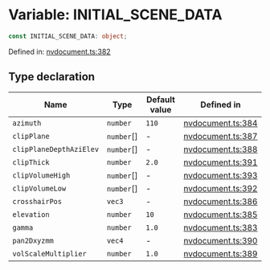 # Variable: INITIAL_SCENE_DATA

```ts
const INITIAL_SCENE_DATA: object;
```

Defined in: [nvdocument.ts:382](https://github.com/thewtex/niivue/blob/main/packages/niivue/src/nvdocument.ts#L382)

## Type declaration

| Name                                                       | Type       | Default value | Defined in                                                                                              |
| ---------------------------------------------------------- | ---------- | ------------- | ------------------------------------------------------------------------------------------------------- |
| <a id="azimuth"></a> `azimuth`                             | `number`   | `110`         | [nvdocument.ts:384](https://github.com/thewtex/niivue/blob/main/packages/niivue/src/nvdocument.ts#L384) |
| <a id="clipplane"></a> `clipPlane`                         | `number`[] | -             | [nvdocument.ts:387](https://github.com/thewtex/niivue/blob/main/packages/niivue/src/nvdocument.ts#L387) |
| <a id="clipplanedepthazielev"></a> `clipPlaneDepthAziElev` | `number`[] | -             | [nvdocument.ts:388](https://github.com/thewtex/niivue/blob/main/packages/niivue/src/nvdocument.ts#L388) |
| <a id="clipthick"></a> `clipThick`                         | `number`   | `2.0`         | [nvdocument.ts:391](https://github.com/thewtex/niivue/blob/main/packages/niivue/src/nvdocument.ts#L391) |
| <a id="clipvolumehigh"></a> `clipVolumeHigh`               | `number`[] | -             | [nvdocument.ts:393](https://github.com/thewtex/niivue/blob/main/packages/niivue/src/nvdocument.ts#L393) |
| <a id="clipvolumelow"></a> `clipVolumeLow`                 | `number`[] | -             | [nvdocument.ts:392](https://github.com/thewtex/niivue/blob/main/packages/niivue/src/nvdocument.ts#L392) |
| <a id="crosshairpos"></a> `crosshairPos`                   | `vec3`     | -             | [nvdocument.ts:386](https://github.com/thewtex/niivue/blob/main/packages/niivue/src/nvdocument.ts#L386) |
| <a id="elevation"></a> `elevation`                         | `number`   | `10`          | [nvdocument.ts:385](https://github.com/thewtex/niivue/blob/main/packages/niivue/src/nvdocument.ts#L385) |
| <a id="gamma"></a> `gamma`                                 | `number`   | `1.0`         | [nvdocument.ts:383](https://github.com/thewtex/niivue/blob/main/packages/niivue/src/nvdocument.ts#L383) |
| <a id="pan2dxyzmm"></a> `pan2Dxyzmm`                       | `vec4`     | -             | [nvdocument.ts:390](https://github.com/thewtex/niivue/blob/main/packages/niivue/src/nvdocument.ts#L390) |
| <a id="volscalemultiplier"></a> `volScaleMultiplier`       | `number`   | `1.0`         | [nvdocument.ts:389](https://github.com/thewtex/niivue/blob/main/packages/niivue/src/nvdocument.ts#L389) |
